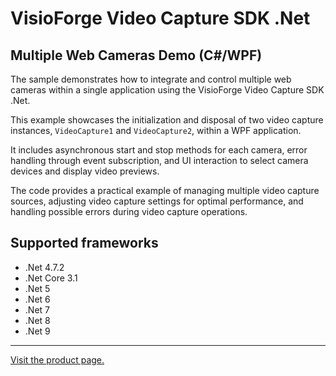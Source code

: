 ﻿# VisioForge Video Capture SDK .Net

## Multiple Web Cameras Demo (C#/WPF)

The sample demonstrates how to integrate and control multiple web cameras within a single application using the VisioForge Video Capture SDK .Net.

This example showcases the initialization and disposal of two video capture instances, `VideoCapture1` and `VideoCapture2`, within a WPF application.

It includes asynchronous start and stop methods for each camera, error handling through event subscription, and UI interaction to select camera devices and display video previews.

The code provides a practical example of managing multiple video capture sources, adjusting video capture settings for optimal performance, and handling possible errors during video capture operations.

## Supported frameworks

* .Net 4.7.2
* .Net Core 3.1
* .Net 5
* .Net 6
* .Net 7
* .Net 8
* .Net 9

---

[Visit the product page.](https://www.visioforge.com/video-capture-sdk-net)
